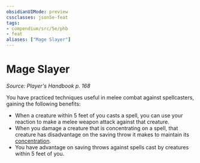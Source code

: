 ```yaml
---
obsidianUIMode: preview
cssclasses: json5e-feat
tags:
- compendium/src/5e/phb
- feat
aliases: ["Mage Slayer"]
---
```

# Mage Slayer
*Source: Player's Handbook p. 168*  

You have practiced techniques useful in melee combat against spellcasters, gaining the following benefits:

- When a creature within 5 feet of you casts a spell, you can use your reaction to make a melee weapon attack against that creature.  
- When you damage a creature that is concentrating on a spell, that creature has disadvantage on the saving throw it makes to maintain its [concentration](../../5e-rules/conditions.md##concentration).  
- You have advantage on saving throws against spells cast by creatures within 5 feet of you.